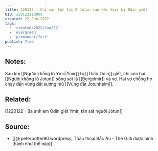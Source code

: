 ```yaml
---
title: 220122 - Chỉ còn tồn tại 2 Jotun sau khi Ymir bị Odin giết
UID: 220122110809
created: 22-Jan-2022
tags:
  - 'created/2022/Jan/22'
  - 'evergreen'
  - 'permanent/fact'
publish: True
---
```

## Notes:
Sau khi [[Người khổng lồ Ymir|Ymir]] bị [[Thần Odin]] giết, chỉ còn hai [[Người khổng lồ Jotun]] sống sót là [[Bergelmir]] và vợ. Hai vợ chồng họ chạy đến vùng đất sương mù [[Vùng đất Jotunheim]].

## Related:
[[220122 - Ba anh em Odin giết Ymir, tàn sát người Jotun]]

## Source:
- [[@ peterpotter90.wordpress, Thần thoại Bắc Âu - Thế Giới được hình thành như thế nào]]


